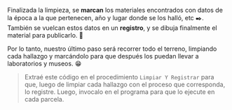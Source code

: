 <gs-toolbox toolbox-url="https://raw.githubusercontent.com/MumukiProject/mumuki-guia-gobstones-expresiones-kids/master/assets/toolbox.xml">
</gs-toolbox>

Finalizada la limpieza, se **marcan** los materiales encontrados con datos de la época a la que pertenecen, año y lugar donde se los halló, etc :black_nib:. También se vuelcan estos datos en un **registro**, y se dibuja finalmente el material para publicarlo. :newspaper: 

Por lo tanto, nuestro último paso será recorrer todo el terreno, limpiando cada hallazgo y marcándolo para que después los puedan llevar a laboratorios y museos. :grin:

> Extraé este código en el procedimiento `Limpiar Y Registrar` para que, luego de limpiar cada hallazgo con el proceso que corresponda, lo registre. Luego, invocalo en el programa para que lo ejecute en cada parcela. 
